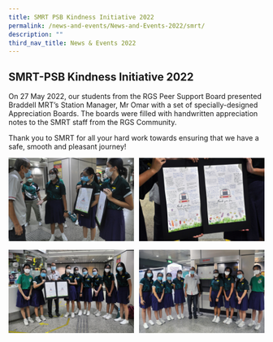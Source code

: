 ```yaml
---
title: SMRT PSB Kindness Initiative 2022
permalink: /news-and-events/News-and-Events-2022/smrt/
description: ""
third_nav_title: News & Events 2022
---
```

## SMRT-PSB Kindness Initiative 2022

On 27 May 2022, our students from the RGS Peer Support Board presented Braddell MRT’s Station Manager, Mr Omar with a set of specially-designed Appreciation Boards. The boards were filled with handwritten appreciation notes to the SMRT staff from the RGS Community.  
  
Thank you to SMRT for all your hard work towards ensuring that we have a safe, smooth and pleasant journey!

<img src="/images/psb1.jpeg" style="width:49%" align=left>
<img src="/images/psb2.jpeg" style="width:49%" align=right>
<br clear="left"><br>

<img src="/images/psb3.jpeg" style="width:49%" align=left>
<img src="/images/psb4.jpeg" style="width:49%" align=right>
<br clear="left"><br>